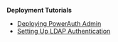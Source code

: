 **Deployment Tutorials**

- [Deploying PowerAuth Admin](./Deploying-PowerAuth-Admin.md)
- [Setting Up LDAP Authentication](./Setting-Up-LDAP-Authentication.md)
